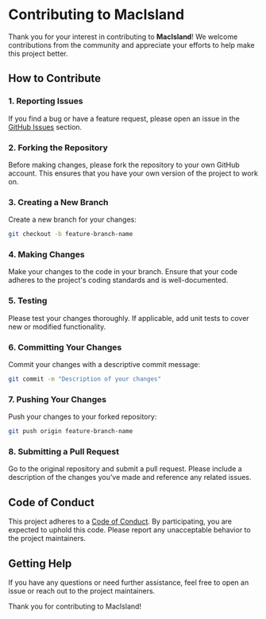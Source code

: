 # Contributing to MacIsland

Thank you for your interest in contributing to **MacIsland**! We welcome contributions from the community and appreciate your efforts to help make this project better.

## How to Contribute

### 1. Reporting Issues

If you find a bug or have a feature request, please open an issue in the [GitHub Issues](https://github.com/BadRat-In/MacIsland/issues) section.

### 2. Forking the Repository

Before making changes, please fork the repository to your own GitHub account. This ensures that you have your own version of the project to work on.

### 3. Creating a New Branch

Create a new branch for your changes:

```bash
git checkout -b feature-branch-name
```

### 4. Making Changes

Make your changes to the code in your branch. Ensure that your code adheres to the project's coding standards and is well-documented.

### 5. Testing

Please test your changes thoroughly. If applicable, add unit tests to cover new or modified functionality.

### 6. Committing Your Changes

Commit your changes with a descriptive commit message:

```bash
git commit -m "Description of your changes"
```

### 7. Pushing Your Changes

Push your changes to your forked repository:

```bash
git push origin feature-branch-name
```

### 8. Submitting a Pull Request

Go to the original repository and submit a pull request. Please include a description of the changes you’ve made and reference any related issues.

## Code of Conduct

This project adheres to a [Code of Conduct](CODE_OF_CONDUCT.md). By participating, you are expected to uphold this code. Please report any unacceptable behavior to the project maintainers.

## Getting Help

If you have any questions or need further assistance, feel free to open an issue or reach out to the project maintainers.

Thank you for contributing to MacIsland!
